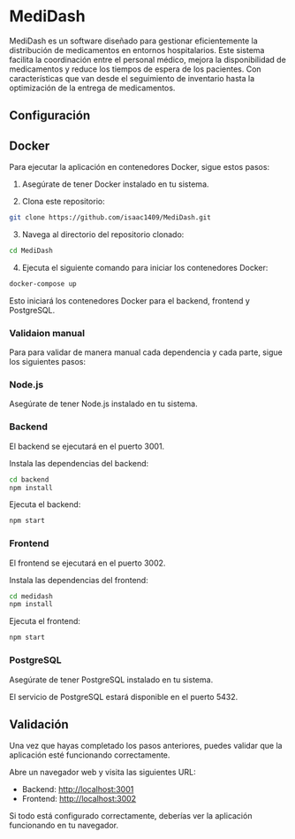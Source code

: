 # MediDash

MediDash es un software diseñado para gestionar eficientemente la distribución de medicamentos en entornos hospitalarios. Este sistema facilita la coordinación entre el personal médico, mejora la disponibilidad de medicamentos y reduce los tiempos de espera de los pacientes. Con características que van desde el seguimiento de inventario hasta la optimización de la entrega de medicamentos.

## Configuración

## Docker

Para ejecutar la aplicación en contenedores Docker, sigue estos pasos:

1. Asegúrate de tener Docker instalado en tu sistema.

2. Clona este repositorio:

```bash
git clone https://github.com/isaac1409/MediDash.git
```

3. Navega al directorio del repositorio clonado:

```bash
cd MediDash
```

4. Ejecuta el siguiente comando para iniciar los contenedores Docker:

```bash
docker-compose up
```

Esto iniciará los contenedores Docker para el backend, frontend y PostgreSQL.

### Validaion manual
Para para validar de manera manual cada dependencia y cada parte, sigue los siguientes pasos:

### Node.js

Asegúrate de tener Node.js instalado en tu sistema.

### Backend

El backend se ejecutará en el puerto 3001.

Instala las dependencias del backend:

```bash
cd backend
npm install
```

Ejecuta el backend:

```bash
npm start
```

### Frontend

El frontend se ejecutará en el puerto 3002.

Instala las dependencias del frontend:

```bash
cd medidash
npm install
```

Ejecuta el frontend:

```bash
npm start
```
### PostgreSQL

Asegúrate de tener PostgreSQL instalado en tu sistema.

El servicio de PostgreSQL estará disponible en el puerto 5432.

## Validación

Una vez que hayas completado los pasos anteriores, puedes validar que la aplicación esté funcionando correctamente.

Abre un navegador web y visita las siguientes URL:

- Backend: [http://localhost:3001](http://localhost:3001)
- Frontend: [http://localhost:3002](http://localhost:3002)

Si todo está configurado correctamente, deberías ver la aplicación funcionando en tu navegador.
